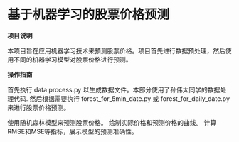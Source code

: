 # 基于机器学习的股票价格预测

**项目说明**

本项目旨在应用机器学习技术来预测股票价格。项目首先进行数据预处理，然后使用不同的机器学习模型对股票价格进行预测。

**操作指南**

首先执行 data process.py 以生成数据文件。本部分使用了孙伟太同学的数据处理代码.
然后根据需要执行 forest_for_5min_date.py 或 forest_for_daily_date.py 来进行股票价格预测。

使用随机森林模型来预测股票价格。
绘制实际价格和预测价格的曲线。
计算RMSE和MSE等指标，展示模型的预测准确性。